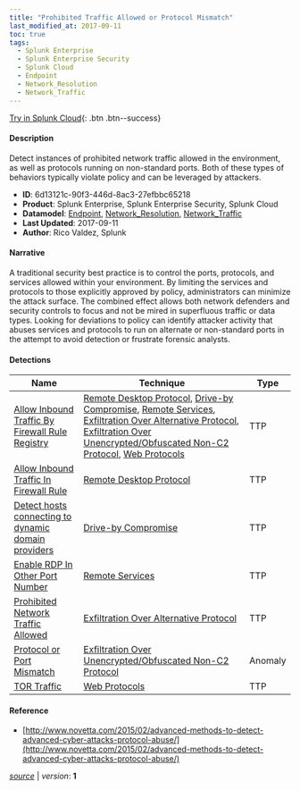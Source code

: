 ```yaml
---
title: "Prohibited Traffic Allowed or Protocol Mismatch"
last_modified_at: 2017-09-11
toc: true
tags:
  - Splunk Enterprise
  - Splunk Enterprise Security
  - Splunk Cloud
  - Endpoint
  - Network_Resolution
  - Network_Traffic
---
```


[Try in Splunk Cloud](https://www.splunk.com/en_us/cyber-security.html){: .btn .btn--success}

#### Description

Detect instances of prohibited network traffic allowed in the environment, as well as protocols running on non-standard ports. Both of these types of behaviors typically violate policy and can be leveraged by attackers.

- **ID**: 6d13121c-90f3-446d-8ac3-27efbbc65218
- **Product**: Splunk Enterprise, Splunk Enterprise Security, Splunk Cloud
- **Datamodel**: [Endpoint](https://docs.splunk.com/Documentation/CIM/latest/User/Endpoint), [Network_Resolution](https://docs.splunk.com/Documentation/CIM/latest/User/NetworkResolution), [Network_Traffic](https://docs.splunk.com/Documentation/CIM/latest/User/NetworkTraffic)
- **Last Updated**: 2017-09-11
- **Author**: Rico Valdez, Splunk

#### Narrative

A traditional security best practice is to control the ports, protocols, and services allowed within your environment. By limiting the services and protocols to those explicitly approved by policy, administrators can minimize the attack surface. The combined effect allows both network defenders and security controls to focus and not be mired in superfluous traffic or data types. Looking for deviations to policy can identify attacker activity that abuses services and protocols to run on alternate or non-standard ports in the attempt to avoid detection or frustrate forensic analysts.

#### Detections

| Name        | Technique   | Type         |
| ----------- | ----------- |--------------|
| [Allow Inbound Traffic By Firewall Rule Registry](/endpoint/allow_inbound_traffic_by_firewall_rule_registry/) | [Remote Desktop Protocol](/tags/#remote-desktop-protocol), [Drive-by Compromise](/tags/#drive-by-compromise), [Remote Services](/tags/#remote-services), [Exfiltration Over Alternative Protocol](/tags/#exfiltration-over-alternative-protocol), [Exfiltration Over Unencrypted/Obfuscated Non-C2 Protocol](/tags/#exfiltration-over-unencrypted/obfuscated-non-c2-protocol), [Web Protocols](/tags/#web-protocols) | TTP |
| [Allow Inbound Traffic In Firewall Rule](/endpoint/allow_inbound_traffic_in_firewall_rule/) | [Remote Desktop Protocol](/tags/#remote-desktop-protocol) | TTP |
| [Detect hosts connecting to dynamic domain providers](/network/detect_hosts_connecting_to_dynamic_domain_providers/) | [Drive-by Compromise](/tags/#drive-by-compromise) | TTP |
| [Enable RDP In Other Port Number](/endpoint/enable_rdp_in_other_port_number/) | [Remote Services](/tags/#remote-services) | TTP |
| [Prohibited Network Traffic Allowed](/network/prohibited_network_traffic_allowed/) | [Exfiltration Over Alternative Protocol](/tags/#exfiltration-over-alternative-protocol) | TTP |
| [Protocol or Port Mismatch](/network/protocol_or_port_mismatch/) | [Exfiltration Over Unencrypted/Obfuscated Non-C2 Protocol](/tags/#exfiltration-over-unencrypted/obfuscated-non-c2-protocol) | Anomaly |
| [TOR Traffic](/network/tor_traffic/) | [Web Protocols](/tags/#web-protocols) | TTP |

#### Reference

* [http://www.novetta.com/2015/02/advanced-methods-to-detect-advanced-cyber-attacks-protocol-abuse/](http://www.novetta.com/2015/02/advanced-methods-to-detect-advanced-cyber-attacks-protocol-abuse/)



[*source*](https://github.com/splunk/security_content/tree/develop/stories/prohibited_traffic_allowed_or_protocol_mismatch.yml) \| *version*: **1**